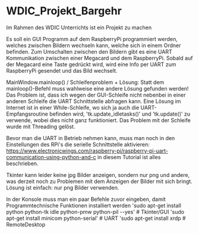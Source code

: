 # WDIC_Projekt_Bargehr
 Im Rahmen des WDIC Unterrichts ist ein Projekt zu machen

Es soll ein GUI Programm auf dem RaspberryPi programmiert werden,
welches zwischen Bildern wechseln kann, welche sich in einem Ordner befinden.
Zum Umschalten zwischen den Bildern gibt es eine UART Kommunikation zwischen 
einer Megacard und dem RaspberryPi. Sobald auf der Megacard eine Taste gedrückt wird,
wird eine Info per UART zum RaspberryPi gesendet und das Bild wechselt.



MainWindow.mainloop() / Schleifenproblem + Lösung:
Statt dem mainloop()-Befehl muss wahlweise eine andere Lösung gefunden werden!
Das Problem ist, dass ich wegen der GUI-Schleife nicht nebenbei in einer anderen Schleife die UART Schnittstelle abfragen kann.
Eine Lösung im Internet ist in einer While-Schleife, wo sich ja auch die UART-Empfangsroutine befinden wird,
'tk.update_idletasks()' und 'tk.update()' zu verwende, wobei dies nicht ganz funktioniert.
Das Problem mit der Schleife wurde mit Threading gelöst.


Bevor man die UART in Betrieb nehmen kann, muss man noch in den Einstellungen des RPi's die serielle Schnittstelle aktivieren:
https://www.electronicwings.com/raspberry-pi/raspberry-pi-uart-communication-using-python-and-c
in diesem Tutorial ist alles beschrieben.


Tkinter kann leider keine jpg Bilder anzeigen, sondern nur png und andere, was derzeit noch zu Problemen mit dem Anzeigen der
Bilder mit sich bringt. Lösung ist einfach: nur png Bilder verwenden.


In der Konsole muss man ein paar Befehle zuvor eingeben, damit Programmtechnische Funktionen installiert werden
'sudo apt-get install python python-tk idle python-pmw python-pil --yes'        # Tkinter/GUI
'sudo apt-get install minicom python-serial'                                    # UART
'sudo apt-get install xrdp                                                      # RemoteDesktop
